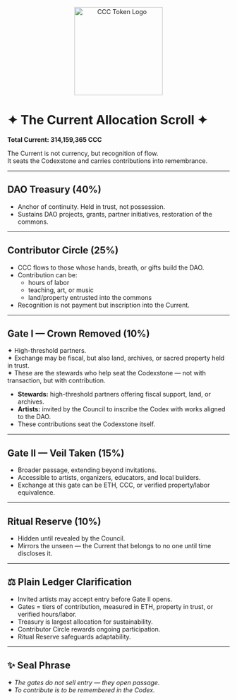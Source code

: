 <p align="center">
  <img src="https://raw.githubusercontent.com/c3codex/assets/main/CCC-token.PNG" alt="CCC Token Logo" width="200">
</p>

# ✦ The Current Allocation Scroll ✦  

**Total Current: 314,159,365 CCC**  

The Current is not currency, but recognition of flow.  
It seats the Codexstone and carries contributions into remembrance.  

---

## DAO Treasury (40%)  
- Anchor of continuity. Held in trust, not possession.  
- Sustains DAO projects, grants, partner initiatives, restoration of the commons.  

---

## Contributor Circle (25%)  
- CCC flows to those whose hands, breath, or gifts build the DAO.  
- Contribution can be:  
  - hours of labor  
  - teaching, art, or music  
  - land/property entrusted into the commons  
- Recognition is not payment but inscription into the Current.  

---

## Gate I — Crown Removed (10%)  
✦ High-threshold partners.  
✦ Exchange may be fiscal, but also land, archives, or sacred property held in trust.  
✦ These are the stewards who help seat the Codexstone — not with transaction, but with contribution.  

- **Stewards:** high-threshold partners offering fiscal support, land, or archives.  
- **Artists:** invited by the Council to inscribe the Codex with works aligned to the DAO.  
- These contributions seat the Codexstone itself.  

---

## Gate II — Veil Taken (15%)  
- Broader passage, extending beyond invitations.  
- Accessible to artists, organizers, educators, and local builders.  
- Exchange at this gate can be ETH, CCC, or verified property/labor equivalence.  

---

## Ritual Reserve (10%)  
- Hidden until revealed by the Council.  
- Mirrors the unseen — the Current that belongs to no one until time discloses it.  

---

## ⚖️ Plain Ledger Clarification  
- Invited artists may accept entry before Gate II opens.  
- Gates = tiers of contribution, measured in ETH, property in trust, or verified hours/labor.  
- Treasury is largest allocation for sustainability.  
- Contributor Circle rewards ongoing participation.  
- Ritual Reserve safeguards adaptability.  

---

## ✨ Seal Phrase  

✦ *The gates do not sell entry — they open passage.*  
✦ *To contribute is to be remembered in the Codex.*  
